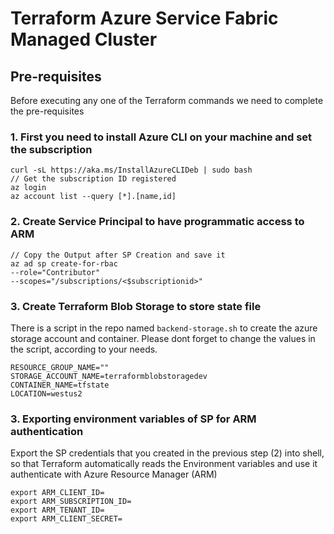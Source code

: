 # Terraform Azure Service Fabric Managed Cluster

## Pre-requisites

Before executing any one of the Terraform commands we need to complete the pre-requisites
### 1. First you need to install Azure CLI on your machine and set the subscription
```
curl -sL https://aka.ms/InstallAzureCLIDeb | sudo bash
// Get the subscription ID registered
az login
az account list --query [*].[name,id]
```

### 2. Create Service Principal to have programmatic access to ARM
```
// Copy the Output after SP Creation and save it
az ad sp create-for-rbac
--role="Contributor"
--scopes="/subscriptions/<$subscriptionid>"
```

### 3. Create Terraform Blob Storage to store state file
There is a script in the repo named ```backend-storage.sh``` to create the azure storage account and container. Please dont forget to change the values in the script, according to your needs.
```
RESOURCE_GROUP_NAME=""
STORAGE_ACCOUNT_NAME=terraformblobstoragedev
CONTAINER_NAME=tfstate
LOCATION=westus2
```
### 3. Exporting environment variables of SP for ARM authentication
Export the SP credentials that you created in the previous step (2) into shell, so that Terraform automatically reads the Environment variables and use it authenticate with Azure Resource Manager (ARM)
```
export ARM_CLIENT_ID=
export ARM_SUBSCRIPTION_ID=
export ARM_TENANT_ID=
export ARM_CLIENT_SECRET=

```
